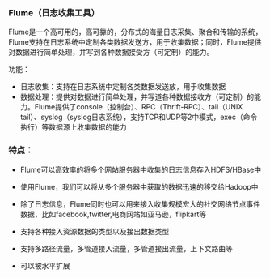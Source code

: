 ### Flume（日志收集工具）

​	Flume是一个高可用的，高可靠的，分布式的海量日志采集、聚合和传输的系统，Flume支持在日志系统中定制各类数据发送方，用于收集数据；同时，Flume提供对数据进行简单处理，并写到各种数据接受方（可定制）的能力。

功能：

- 日志收集：支持在日志系统中定制各类数据发送放，用于收集数据
- 数据处理：提供对数据进行简单处理，并写道各种数据接收方（可定制）的能力。Flume提供了console（控制台）、RPC（Thrift-RPC）、tail（UNIX tail）、syslog（syslog日志系统），支持TCP和UDP等2中模式，exec（命令执行）等数据源上收集数据的能力



### 特点：

- Flume可以高效率的将多个网站服务器中收集的日志信息存入HDFS/HBase中

- 使用Flume，我们可以将从多个服务器中获取的数据迅速的移交给Hadoop中

- 除了日志信息，Flume同时也可以用来接入收集规模宏大的社交网络节点事件数据，比如facebook,twitter,电商网站如亚马逊，flipkart等

- 支持各种接入资源数据的类型以及接出数据类型

- 支持多路径流量，多管道接入流量，多管道接出流量，上下文路由等

- 可以被水平扩展